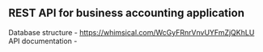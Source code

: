 ## REST API for business accounting application

Database structure - https://whimsical.com/WcGyFRnrVnvUYFmZjQKhLU
API documentation - 
